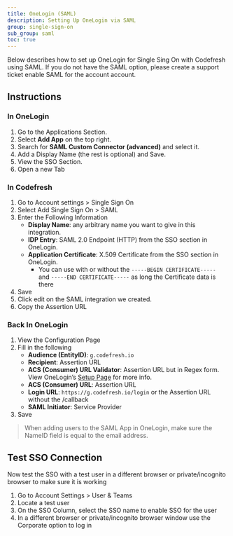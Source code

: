 ```yaml
---
title: OneLogin (SAML)
description: Setting Up OneLogin via SAML
group: single-sign-on
sub_group: saml
toc: true
---
```


Below describes how to set up OneLogin for Single Sing On with Codefresh using SAML.  If you do not have the SAML option, please create a support ticket enable SAML for the account account.

## Instructions

### In OneLogin

1. Go to the Applications Section.
1. Select **Add App** on the top right.
1. Search for **SAML Custom Connector (advanced)** and select it.
1. Add a Display Name (the rest is optional) and Save.
1. View the SSO Section.
1. Open a new Tab

### In Codefresh

1. Go to Account settings > Single Sign On
1. Select Add Single Sign On > SAML
1. Enter the Following Information
    - **Display Name**: any arbitrary name you want to give in this integration.
    - **IDP Entry**: SAML 2.0 Endpoint (HTTP) from the SSO section in OneLogin.
    - **Application Certificate**: X.509 Certificate from the SSO section in OneLogin.
      - You can use with or without the `-----BEGIN CERTIFICATE-----` and `-----END CERTIFICATE-----` as long the Certificate data is there
1. Save
1. Click edit on the SAML integration we created.
1. Copy the Assertion URL

### Back In OneLogin

1. View the Configuration Page
1. Fill in the following
    - **Audience (EntityID)**: `g.codefresh.io`
    - **Recipient**: Assertion URL
    - **ACS (Consumer) URL Validator**: Assertion URL but in Regex form. View OneLogin’s [Setup Page](https://onelogin.service-now.com/support?id=kb_article&sys_id=c89fefdadb2310503de43e043996195a&kb_category=93e869b0db185340d5505eea4b961934) for more info.
    - **ACS (Consumer) URL**: Assertion URL
    - **Login URL**: `https://g.codefresh.io/login` or the Assertion URL without the /callback
    - **SAML Initiator**: Service Provider
1. Save

> When adding users to the SAML App in OneLogin, make sure the NameID field is equal to the email address.

## Test SSO Connection

Now test the SSO with a test user in a different browser or private/incognito browser to make sure it is working

1. Go to Account Settings > User & Teams
1. Locate a test user
1. On the SSO Column, select the SSO name to enable SSO for the user
1. In a different browser or private/incognito browser window use the Corporate option to log in

